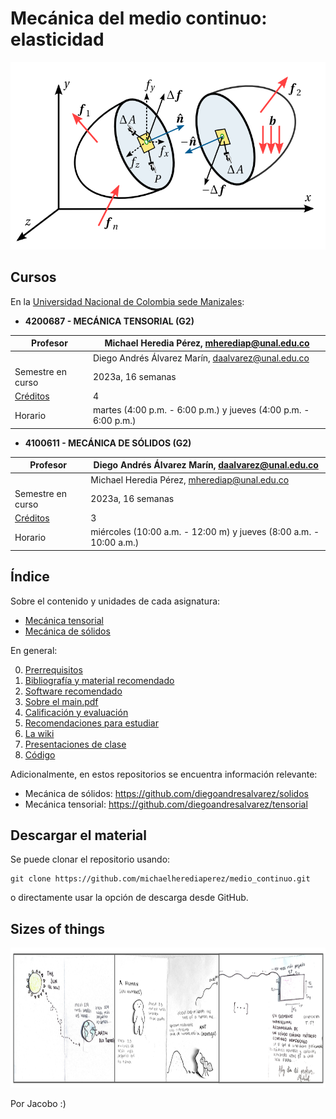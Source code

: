 # Mecánica del medio continuo: elasticidad

<p align="center">
 <img width="600" height="300" src="figs/main_punto.png">
</p>


## Cursos

En la [Universidad Nacional de Colombia sede Manizales](https://www.manizales.unal.edu.co/):

- **4200687 - MECÁNICA TENSORIAL (G2)**

| Profesor                          | Michael Heredia Pérez, [mherediap@unal.edu.co](mherediap@unal.edu.co)       |
| ---                               | ---                                                                         |
|                                   | Diego Andrés Álvarez Marín, [daalvarez@unal.edu.co](daalvarez@unal.edu.co)  |
| Semestre en curso                 | 2023a, 16 semanas                                                           |
| [Créditos](informacion/credito.md)| 4                                                                           |
| Horario                           | martes (4:00 p.m. - 6:00 p.m.) y jueves (4:00 p.m. - 6:00 p.m.)             |


- **4100611 - MECÁNICA DE SÓLIDOS (G2)**

| Profesor                          | Diego Andrés Álvarez Marín, [daalvarez@unal.edu.co](daalvarez@unal.edu.co)  |
| ---                               | ---                                                                         |
|                                   | Michael Heredia Pérez, [mherediap@unal.edu.co](mherediap@unal.edu.co)       |
| Semestre en curso                 | 2023a, 16 semanas                                                           |
| [Créditos](informacion/credito.md)| 3                                                                           |
| Horario                           | miércoles (10:00 a.m. - 12:00 m) y jueves (8:00 a.m. - 10:00 a.m.)          |


## Índice

Sobre el contenido y unidades de cada asignatura:

- [Mecánica tensorial](informacion/a_contenido_tensorial.md)
- [Mecánica de sólidos](informacion/b_contenido_solidos.md)

En general:

00. [Prerrequisitos](informacion/00_prerrequisitos.md)
01. [Bibliografía y material recomendado](informacion/01_bibliografia_material.md)
02. [Software recomendado](informacion/02_software_recomendado.md)
03. [Sobre el main.pdf](informacion/03_sobre_el_main.md)
04. [Calificación y evaluación](informacion/04_calificacion.md)
05. [Recomendaciones para estudiar](informacion/05_guia_estudio.md)
06. [La wiki](informacion/06_la_wiki.md)
07. [Presentaciones de clase](documentos/readme.md)
18. [Código](codigos/readme.md)

Adicionalmente, en estos repositorios se encuentra información relevante:

* Mecánica de sólidos: <https://github.com/diegoandresalvarez/solidos>
* Mecánica tensorial: <https://github.com/diegoandresalvarez/tensorial>

## Descargar el material

Se puede clonar el repositorio usando:

    git clone https://github.com/michaelherediaperez/medio_continuo.git

o directamente usar la opción de descarga desde GitHub.

## Sizes of things

<p align="center">
 <img width="933" height="224" src="figs/sizes-of-things.png">
</p>

Por Jacobo :)

